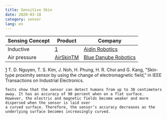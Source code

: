 ```yaml
---
title: Sensitive Skin
date: 2020-03-10
category: sensor
lang: en
---
```


| Sensing Concept | Product                                                 | Company                                          |
|---------------|---------------------------------------------------------|--------------------------------------------------|
| Inductive       | [1](https://www.aidinrobotics.com/safety-sensor)      | [Aidin Robotics](https://www.aidinrobotics.com/) |
| Air pressure  | [AirSkinTM](https://www.bluedanuberobotics.com/airskin/)| [Blue Danube Robotics](https://www.bluedanuberobotics.com/about-us/)

[1](https://ieeexplore.ieee.org/document/9014491) T. D. Nguyen, T. S. Kim, J. Noh, H. Phung, H. R. Choi and G. Kang, "Skin-type proximity sensor by using the change of electromagnetic field," in IEEE Transactions on Industrial Electronics.    

```
Tests show that the sensor can detect humans from up to 30 centimeters away. It has an accuracy of 90 percent when on a flat surface. However, the electric and magnetic fields become weaker and more dispersed when the sensor is laid over 
a curved surface. Therefore, the sensor’s accuracy decreases as the underlying surface becomes increasingly curved.
```
